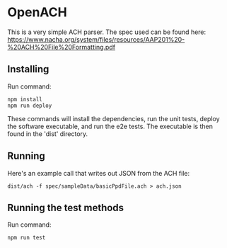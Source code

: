 # OpenACH
This is a very simple ACH parser. The spec used can be found here:
https://www.nacha.org/system/files/resources/AAP201%20-%20ACH%20File%20Formatting.pdf

## Installing
Run command:
```
npm install
npm run deploy
```
These commands will install the dependencies, run the unit tests, deploy the software executable, and run the e2e tests.  The executable is then found in the 'dist' directory.

## Running
Here's an example call that writes out JSON from the ACH file:
```
dist/ach -f spec/sampleData/basicPpdFile.ach > ach.json
```

## Running the test methods
Run command:
```
npm run test
```